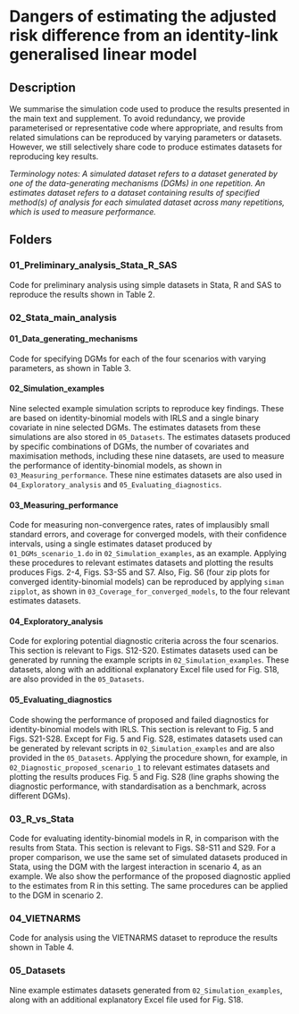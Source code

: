 # Dangers of estimating the adjusted risk difference from an identity-link generalised linear model

## Description
We summarise the simulation code used to produce the results presented in the main text and supplement. To avoid redundancy, we provide parameterised or representative code where appropriate, and results from related simulations can be reproduced by varying parameters or datasets. However, we still selectively share code to produce estimates datasets for reproducing key results.

*Terminology notes: A simulated dataset refers to a dataset generated by one of the data-generating mechanisms (DGMs) in one repetition. An estimates dataset refers to a dataset containing results of specified method(s) of analysis for each simulated dataset across many repetitions, which is used to measure performance.*

## Folders
### 01_Preliminary_analysis_Stata_R_SAS
Code for preliminary analysis using simple datasets in Stata, R and SAS to reproduce the results shown in Table 2.

### 02_Stata_main_analysis
#### 01_Data_generating_mechanisms
Code for specifying DGMs for each of the four scenarios with varying parameters, as shown in Table 3.
#### 02_Simulation_examples
Nine selected example simulation scripts to reproduce key findings. These are based on identity-binomial models with IRLS and a single binary covariate in nine selected DGMs. The estimates datasets from these simulations are also stored in `05_Datasets`. The estimates datasets produced by specific combinations of DGMs, the number of covariates and maximisation methods, including these nine datasets, are used to measure the performance of identity-binomial models, as shown in `03_Measuring_performance`. These nine estimates datasets are also used in `04_Exploratory_analysis` and `05_Evaluating_diagnostics`.
#### 03_Measuring_performance
Code for measuring non-convergence rates, rates of implausibly small standard errors, and coverage for converged models, with their confidence intervals, using a single estimates dataset produced by `01_DGMs_scenario_1.do` in `02_Simulation_examples`, as an example. Applying these procedures to relevant estimates datasets and plotting the results produces Figs. 2-4, Figs. S3-S5 and S7. Also, Fig. S6 (four zip plots for converged identity-binomial models) can be reproduced by applying `siman zipplot`, as shown in `03_Coverage_for_converged_models`, to the four relevant estimates datasets.
#### 04_Exploratory_analysis
Code for exploring potential diagnostic criteria across the four scenarios. This section is relevant to Figs. S12-S20. Estimates datasets used can be generated by running the example scripts in `02_Simulation_examples`. These datasets, along with an additional explanatory Excel file used for Fig. S18, are also provided in the `05_Datasets`. 
#### 05_Evaluating_diagnostics
Code showing the performance of proposed and failed diagnostics for identity-binomial models with IRLS. This section is relevant to Fig. 5 and Figs. S21-S28. Except for Fig. 5 and Fig. S28, estimates datasets used can be generated by relevant scripts in `02_Simulation_examples` and are also provided in the `05_Datasets`. Applying the procedure shown, for example, in ` 02_Diagnostic_proposed_scenario_1` to relevant estimates datasets and plotting the results produces Fig. 5 and Fig. S28 (line graphs showing the diagnostic performance, with standardisation as a benchmark, across different DGMs).

### 03_R_vs_Stata
Code for evaluating identity-binomial models in R, in comparison with the results from Stata. This section is relevant to Figs. S8-S11 and S29. For a proper comparison, we use the same set of simulated datasets produced in Stata, using the DGM with the largest interaction in scenario 4, as an example. We also show the performance of the proposed diagnostic applied to the estimates from R in this setting. The same procedures can be applied to the DGM in scenario 2.  

### 04_VIETNARMS
Code for analysis using the VIETNARMS dataset to reproduce the results shown in Table 4.
 
### 05_Datasets
Nine example estimates datasets generated from `02_Simulation_examples`, along with an additional explanatory Excel file used for Fig. S18.